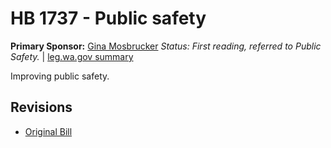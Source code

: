 # HB 1737 - Public safety
**Primary Sponsor:** [Gina Mosbrucker](/person/leg/gina.mosbrucker.md)
*Status: First reading, referred to Public Safety.* | [leg.wa.gov summary](https://app.leg.wa.gov/billsummary?BillNumber=1737&Year=2021)

Improving public safety.

## Revisions
* [Original Bill](1/)